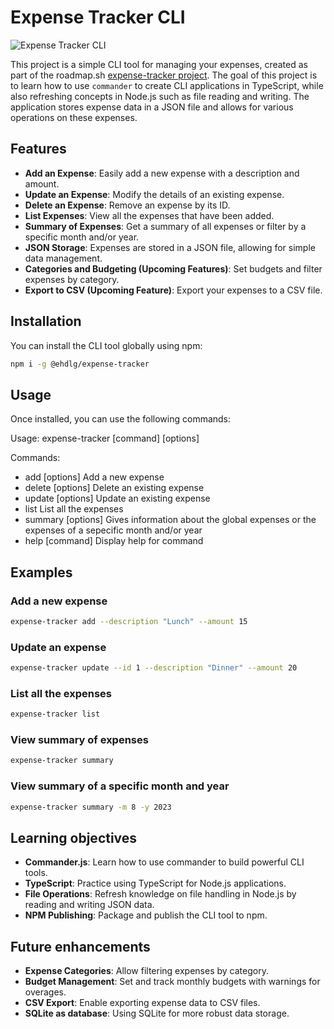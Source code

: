 # Expense Tracker CLI

![Expense Tracker CLI](https://i.imgur.com/LEb3st7.png)

This project is a simple CLI tool for managing your expenses, created as part of the roadmap.sh [expense-tracker project](https://roadmap.sh/projects/expense-tracker). The goal of this project is to learn how to use `commander` to create CLI applications in TypeScript, while also refreshing concepts in Node.js such as file reading and writing. The application stores expense data in a JSON file and allows for various operations on these expenses.

## Features

- **Add an Expense**: Easily add a new expense with a description and amount.
- **Update an Expense**: Modify the details of an existing expense.
- **Delete an Expense**: Remove an expense by its ID.
- **List Expenses**: View all the expenses that have been added.
- **Summary of Expenses**: Get a summary of all expenses or filter by a specific month and/or year.
- **JSON Storage**: Expenses are stored in a JSON file, allowing for simple data management.
- **Categories and Budgeting (Upcoming Features)**: Set budgets and filter expenses by category.
- **Export to CSV (Upcoming Feature)**: Export your expenses to a CSV file.

## Installation

You can install the CLI tool globally using npm:

```bash
npm i -g @ehdlg/expense-tracker
```

## Usage

Once installed, you can use the following commands:

Usage: expense-tracker [command] [options]

Commands:

- add [options] Add a new expense
- delete [options] Delete an existing expense
- update [options] Update an existing expense
- list List all the expenses
- summary [options] Gives information about the global expenses or the expenses of a sepecific month and/or year
- help [command] Display help for command

## Examples

### Add a new expense

```bash
expense-tracker add --description "Lunch" --amount 15
```

### Update an expense

```bash
expense-tracker update --id 1 --description "Dinner" --amount 20
```

### List all the expenses

```bash
expense-tracker list
```

### View summary of expenses

```bash
expense-tracker summary
```

### View summary of a specific month and year

```bash
expense-tracker summary -m 8 -y 2023
```

## Learning objectives

- **Commander.js**: Learn how to use commander to build powerful CLI tools.
- **TypeScript**: Practice using TypeScript for Node.js applications.
- **File Operations**: Refresh knowledge on file handling in Node.js by reading and writing JSON data.
- **NPM Publishing**: Package and publish the CLI tool to npm.

## Future enhancements

- **Expense Categories**: Allow filtering expenses by category.
- **Budget Management**: Set and track monthly budgets with warnings for overages.
- **CSV Export**: Enable exporting expense data to CSV files.
- **SQLite as database**: Using SQLite for more robust data storage.
